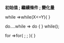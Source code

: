 **初始值 ; 繼續條件 ; 變化量**


while =>while(X<=Y){ }

do....while => do { } 
               while();

for =>for( ; ; ){ }
